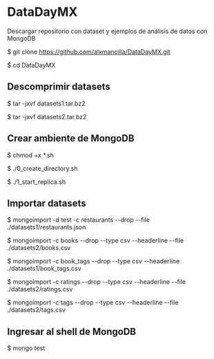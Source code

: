 # DataDayMX


Descargar repositorio con dataset y ejemplos de análisis de datos con MongoDB

$ git clone https://github.com/alxmancilla/DataDayMX.git

$ cd DataDayMX

## Descomprimir datasets

$ tar -jxvf datasets1.tar.bz2 

$ tar -jxvf datasets2.tar.bz2 


## Crear ambiente de MongoDB
$ chmod +x *.sh

$ ./0_create_directory.sh 

$ ./1_start_replica.sh 


## Importar datasets

$ mongoimport -d test -c restaurants --drop --file ./datasets1/restaurants.json

$ mongoimport  -c books --drop --type csv --headerline --file ./datasets2/books.csv 

$ mongoimport  -c book_tags --drop --type csv --headerline ./datasets1/book_tags.csv 

$ mongoimport  -c ratings --drop --type csv --headerline --file ./datasets2/ratings.csv 

$ mongoimport  -c tags --drop --type csv --headerline --file ./datasets2/tags.csv 


## Ingresar al shell de MongoDB

$ mongo test



